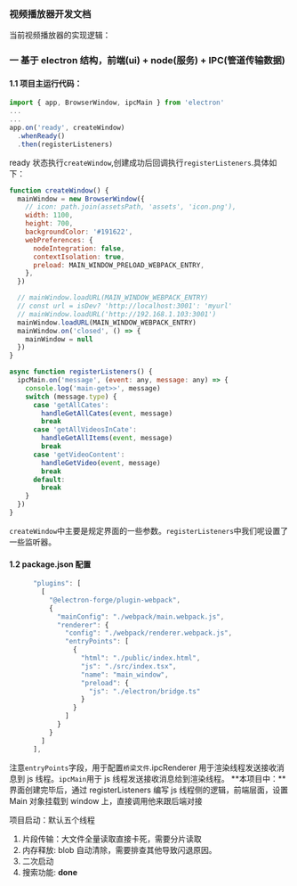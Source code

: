 ### 视频播放器开发文档

当前视频播放器的实现逻辑：

### 一 基于 electron 结构，前端(ui) + node(服务) + IPC(管道传输数据)

#### 1.1 项目主运行代码：

```javascript
import { app, BrowserWindow, ipcMain } from 'electron'
...
...
app.on('ready', createWindow)
  .whenReady()
  .then(registerListeners)
```

ready 状态执行`createWindow`,创建成功后回调执行`registerListeners`.具体如下：

```javascript
function createWindow() {
  mainWindow = new BrowserWindow({
    // icon: path.join(assetsPath, 'assets', 'icon.png'),
    width: 1100,
    height: 700,
    backgroundColor: '#191622',
    webPreferences: {
      nodeIntegration: false,
      contextIsolation: true,
      preload: MAIN_WINDOW_PRELOAD_WEBPACK_ENTRY,
    },
  })

  // mainWindow.loadURL(MAIN_WINDOW_WEBPACK_ENTRY)
  // const url = isDev? 'http://localhost:3001': 'myurl'
  // mainWindow.loadURL('http://192.168.1.103:3001')
  mainWindow.loadURL(MAIN_WINDOW_WEBPACK_ENTRY)
  mainWindow.on('closed', () => {
    mainWindow = null
  })
}

async function registerListeners() {
  ipcMain.on('message', (event: any, message: any) => {
    console.log('main-get>>', message)
    switch (message.type) {
      case 'getAllCates':
        handleGetAllCates(event, message)
        break
      case 'getAllVideosInCate':
        handleGetAllItems(event, message)
        break
      case 'getVideoContent':
        handleGetVideo(event, message)
        break
      default:
        break
    }
  })
}
```

`createWindow`中主要是规定界面的一些参数。`registerListeners`中我们呢设置了一些监听器。

#### 1.2 package.json 配置

```javascript
      "plugins": [
        [
          "@electron-forge/plugin-webpack",
          {
            "mainConfig": "./webpack/main.webpack.js",
            "renderer": {
              "config": "./webpack/renderer.webpack.js",
              "entryPoints": [
                {
                  "html": "./public/index.html",
                  "js": "./src/index.tsx",
                  "name": "main_window",
                  "preload": {
                    "js": "./electron/bridge.ts"
                  }
                }
              ]
            }
          }
        ]
      ],
```

注意`entryPoints`字段，用于配置`桥梁文件`.ipcRenderer 用于渲染线程发送接收消息到 js 线程。`ipcMain`用于 js 线程发送接收消息给到渲染线程。
**本项目中：**界面创建完毕后，通过 registerListeners 编写 js 线程侧的逻辑，前端层面，设置 Main 对象挂载到 window 上，直接调用他来跟后端对接

项目启动：默认五个线程

1. 片段传输：大文件全量读取直接卡死，需要分片读取
2. 内存释放: blob 自动清除，需要排查其他导致闪退原因。
3. 二次启动
4. 搜索功能: **done**
